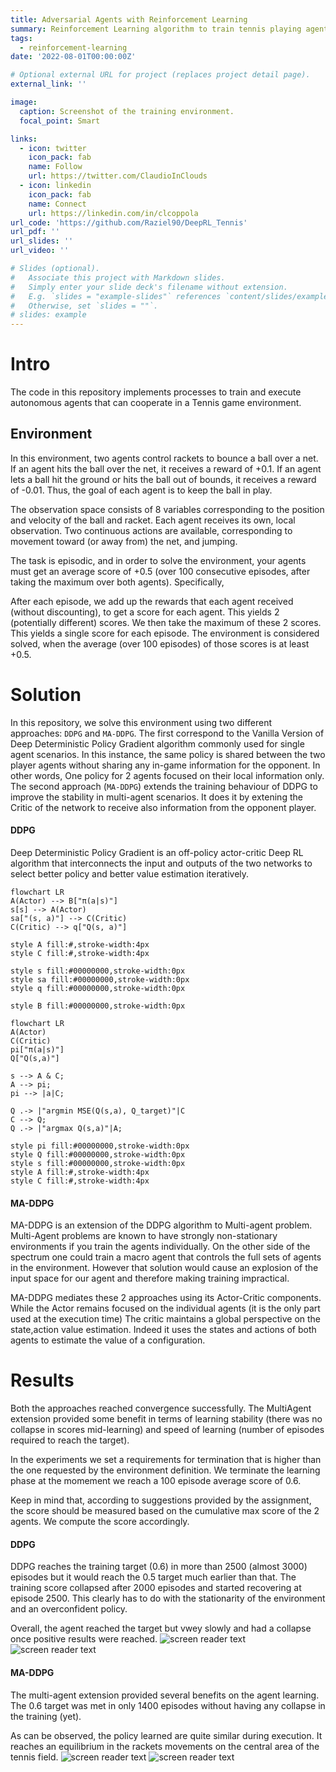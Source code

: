 ```yaml
---
title: Adversarial Agents with Reinforcement Learning
summary: Reinforcement Learning algorithm to train tennis playing agents.
tags:
  - reinforcement-learning
date: '2022-08-01T00:00:00Z'

# Optional external URL for project (replaces project detail page).
external_link: ''

image:
  caption: Screenshot of the training environment.
  focal_point: Smart

links:
  - icon: twitter
    icon_pack: fab
    name: Follow
    url: https://twitter.com/ClaudioInClouds
  - icon: linkedin
    icon_pack: fab
    name: Connect
    url: https://linkedin.com/in/clcoppola
url_code: 'https://github.com/Raziel90/DeepRL_Tennis'
url_pdf: ''
url_slides: ''
url_video: ''

# Slides (optional).
#   Associate this project with Markdown slides.
#   Simply enter your slide deck's filename without extension.
#   E.g. `slides = "example-slides"` references `content/slides/example-slides.md`.
#   Otherwise, set `slides = ""`.
# slides: example
---
```

# Intro
The code in this repository implements processes to train and execute autonomous agents that can cooperate in a Tennis game environment.



## Environment
In this environment, two agents control rackets to bounce a ball over a net. If an agent hits the ball over the net, it receives a reward of +0.1. If an agent lets a ball hit the ground or hits the ball out of bounds, it receives a reward of -0.01. Thus, the goal of each agent is to keep the ball in play.

The observation space consists of 8 variables corresponding to the position and velocity of the ball and racket. Each agent receives its own, local observation. Two continuous actions are available, corresponding to movement toward (or away from) the net, and jumping.

The task is episodic, and in order to solve the environment, your agents must get an average score of +0.5 (over 100 consecutive episodes, after taking the maximum over both agents). Specifically,

After each episode, we add up the rewards that each agent received (without discounting), to get a score for each agent. This yields 2 (potentially different) scores. We then take the maximum of these 2 scores. This yields a single score for each episode. The environment is considered solved, when the average (over 100 episodes) of those scores is at least +0.5.
# Solution

In this repository, we solve this environment using two different approaches: `DDPG` and `MA-DDPG`. The first correspond to the Vanilla Version of Deep Deterministic Policy Gradient algorithm commonly used for single agent scenarios. In this instance, the same policy is shared between the two player agents without sharing any in-game information for the opponent. In other words, One policy for 2 agents focused on their local information only.
The second approach (`MA-DDPG`) extends the training behaviour of DDPG to improve the stability in multi-agent scenarios. It does it by extening the Critic of the network to receive also information from the opponent player.

#### DDPG
Deep Deterministic Policy Gradient is an off-policy actor-critic Deep RL algorithm that interconnects the input and outputs of the two networks to select better policy and better value estimation iteratively.
```mermaid
flowchart LR
A(Actor) --> B["π(a|s)"]
s[s] --> A(Actor)
sa["(s, a)"] --> C(Critic)
C(Critic) --> q["Q(s, a)"]

style A fill:#,stroke-width:4px
style C fill:#,stroke-width:4px

style s fill:#00000000,stroke-width:0px
style sa fill:#00000000,stroke-width:0px
style q fill:#00000000,stroke-width:0px

style B fill:#00000000,stroke-width:0px
```
```mermaid
flowchart LR
A(Actor)
C(Critic)
pi["π(a|s)"]
Q["Q(s,a)"]

s --> A & C;
A --> pi;
pi --> |a|C;

Q .-> |"argmin MSE(Q(s,a), Q_target)"|C
C --> Q;
Q .-> |"argmax Q(s,a)"|A;

style pi fill:#00000000,stroke-width:0px
style Q fill:#00000000,stroke-width:0px
style s fill:#00000000,stroke-width:0px
style A fill:#,stroke-width:4px
style C fill:#,stroke-width:4px
```

#### MA-DDPG
MA-DDPG is an extension of the DDPG algorithm to Multi-agent problem.
Multi-Agent problems are known to have strongly non-stationary environments if you train the agents individually. On the other side of the spectrum one could train a macro agent that controls the full sets of agents in the environment. However that solution would cause an explosion of the input space for our agent and therefore making training impractical.

MA-DDPG mediates these 2 approaches using its Actor-Critic components. While the Actor remains focused on the individual agents (it is the only part used at the execution time) The critic maintains a global perspective on the state,action value estimation. Indeed it uses the states and actions of both agents to estimate the value of a configuration.


# Results

<!-- <img src="PPO_Training_progression.png" alt="DDPG Training progression" style="border: 5px solid  gray; background: white"> -->
Both the approaches reached convergence successfully. The MultiAgent extension provided some benefit in terms of learning stability (there was no collapse in scores mid-learning) and speed of learning (number of episodes required to reach the target).

In the experiments we set a requirements for termination that is higher than the one requested by the environment definition. We terminate the learning phase at the momement we reach a 100 episode average score of 0.6.

Keep in mind that, according to suggestions provided by the assignment, the score should be measured based on the cumulative max score of the 2 agents. We compute the score accordingly.

#### DDPG
DDPG reaches the training target (0.6) in more than 2500 (almost 3000) episodes but it would reach the 0.5 target much earlier than that. The training score collapsed after 2000 episodes and started recovering at episode 2500. This clearly has to do with the stationarity of the environment and an overconfident policy.

Overall, the agent reached the target but vwey slowly and had a collapse once positive results were reached.
![screen reader text](DDPG_execution.gif "Execution with a DDPG trained agent.")
![screen reader text](tennis_DDPG_training.png "Execution with a DDPG trained agent.")

#### MA-DDPG
The multi-agent extension provided several benefits on the agent learning. The 0.6 target was met in only 1400 episodes without having any collapse in the training (yet).

As can be observed, the policy learned are quite similar during execution. It reaches an equilibrium in the rackets movements on the central area of the tennis field.
![screen reader text](MADDPG_execution.gif "Training progression of the MADDPG Algorithm")
![screen reader text](tennis_MADDPG_training.png "Training progression of the MADDPG Algorithm")
